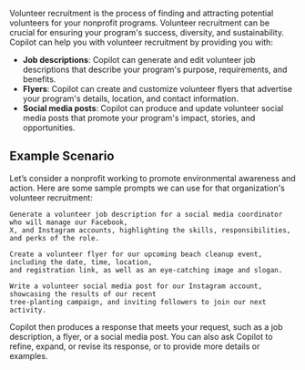 Volunteer recruitment is the process of finding and attracting potential volunteers for your nonprofit programs. Volunteer recruitment can be crucial for ensuring your program's success, diversity, and sustainability. Copilot can help you with volunteer recruitment by providing you with:

- **Job descriptions**: Copilot can generate and edit volunteer job descriptions that describe your program's purpose, requirements, and benefits.
- **Flyers**: Copilot can create and customize volunteer flyers that advertise your program's details, location, and contact information.
- **Social media posts**: Copilot can produce and update volunteer social media posts that promote your program's impact, stories, and opportunities.

## Example Scenario

Let’s consider a nonprofit working to promote environmental awareness and action. Here are some sample prompts we can use for that organization's volunteer recruitment:

```
Generate a volunteer job description for a social media coordinator who will manage our Facebook, 
X, and Instagram accounts, highlighting the skills, responsibilities, and perks of the role. 
```

```
Create a volunteer flyer for our upcoming beach cleanup event, including the date, time, location, 
and registration link, as well as an eye-catching image and slogan. 
```

```
Write a volunteer social media post for our Instagram account, showcasing the results of our recent 
tree-planting campaign, and inviting followers to join our next activity. 
```

Copilot then produces a response that meets your request, such as a job description, a flyer, or a social media post. You can also ask Copilot to refine, expand, or revise its response, or to provide more details or examples.
